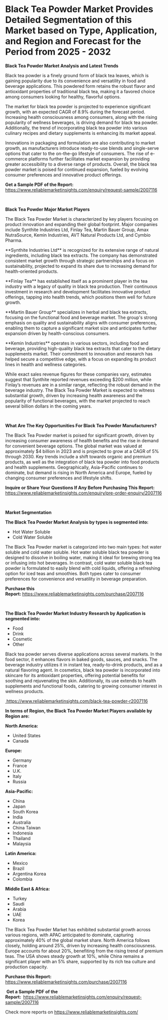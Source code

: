 <p><h1>Black Tea Powder Market Provides Detailed Segmentation of this Market based on Type, Application, and Region and Forecast for the Period from 2025 - 2032</h1></p><p><strong>Black Tea Powder Market Analysis and Latest Trends</strong></p>
<p><p>Black tea powder is a finely ground form of black tea leaves, which is gaining popularity due to its convenience and versatility in food and beverage applications. This powdered form retains the robust flavor and antioxidant properties of traditional black tea, making it a favored choice among consumers looking for healthy, flavorful options. </p><p>The market for black tea powder is projected to experience significant growth, with an expected CAGR of 8.9% during the forecast period. Increasing health consciousness among consumers, along with the rising popularity of wellness beverages, is driving demand for black tea powder. Additionally, the trend of incorporating black tea powder into various culinary recipes and dietary supplements is enhancing its market appeal. </p><p>Innovations in packaging and formulation are also contributing to market growth, as manufacturers introduce ready-to-use blends and single-serve options that cater to the on-the-go lifestyle of consumers. The rise of e-commerce platforms further facilitates market expansion by providing greater accessibility to a diverse range of products. Overall, the black tea powder market is poised for continued expansion, fueled by evolving consumer preferences and innovative product offerings.</p></p>
<p><strong>Get a Sample PDF of the Report:&nbsp;</strong> <a href="https://www.reliablemarketinsights.com/enquiry/request-sample/2007116?utm_campaign=3167&utm_medium=2&utm_source=Github&utm_content=ia&utm_term=05042025&utm_id=black-tea-powder">https://www.reliablemarketinsights.com/enquiry/request-sample/2007116</a></p>
<p>&nbsp;</p>
<p><strong>Black Tea Powder Major Market Players</strong></p>
<p><p>The Black Tea Powder Market is characterized by key players focusing on product innovation and expanding their global footprint. Major companies include Synthite Industries Ltd, Finlay Tea, Martin Bauer Group, Amax NutraSource, Kemin Industries, AVT Natural Products Ltd, and Cymbio Pharma.</p><p>**Synthite Industries Ltd** is recognized for its extensive range of natural ingredients, including black tea extracts. The company has demonstrated consistent market growth through strategic partnerships and a focus on sustainability, projected to expand its share due to increasing demand for health-oriented products.</p><p>**Finlay Tea** has established itself as a prominent player in the tea industry with a legacy of quality in black tea production. Their continuous investment in research and development facilitates innovative product offerings, tapping into health trends, which positions them well for future growth. </p><p>**Martin Bauer Group** specializes in herbal and black tea extracts, focusing on the functional food and beverage market. The group's strong emphasis on quality and sustainability aligns with consumer preferences, enabling them to capture a significant market size and anticipates further expansion driven by health-conscious consumers.</p><p>**Kemin Industries** operates in various sectors, including food and beverage, providing high-quality black tea extracts that cater to the dietary supplements market. Their commitment to innovation and research has helped secure a competitive edge, with a focus on expanding its product lines in health and wellness categories.</p><p>While exact sales revenue figures for these companies vary, estimates suggest that Synthite reported revenues exceeding $200 million, while Finlay’s revenues are in a similar range, reflecting the robust demand in the beverage industry. The Black Tea Powder Market is expected to witness substantial growth, driven by increasing health awareness and the popularity of functional beverages, with the market projected to reach several billion dollars in the coming years.</p></p>
<p>&nbsp;</p>
<p><strong>What Are The Key Opportunities For Black Tea Powder Manufacturers?</strong></p>
<p><p>The Black Tea Powder market is poised for significant growth, driven by increasing consumer awareness of health benefits and the rise in demand for convenient beverage options. The global market was valued at approximately $4 billion in 2023 and is projected to grow at a CAGR of 5% through 2030. Key trends include a shift towards organic and premium products, as well as the integration of black tea powder into food products and health supplements. Geographically, Asia-Pacific continues to dominate, but demand is rising in North America and Europe, fueled by changing consumer preferences and lifestyle shifts.</p></p>
<p><strong>Inquire or Share Your Questions If Any Before Purchasing This Report:</strong> <a href="https://www.reliablemarketinsights.com/enquiry/pre-order-enquiry/2007116?utm_campaign=3167&utm_medium=2&utm_source=Github&utm_content=ia&utm_term=05042025&utm_id=black-tea-powder">https://www.reliablemarketinsights.com/enquiry/pre-order-enquiry/2007116</a></p>
<p>&nbsp;</p>
<p><strong>Market Segmentation</strong></p>
<p><strong>The Black Tea Powder Market Analysis by types is segmented into:</strong></p>
<p><ul><li>Hot Water Soluble</li><li>Cold Water Soluble</li></ul></p>
<p><p>The Black Tea Powder market is categorized into two main types: hot water soluble and cold water soluble. Hot water soluble black tea powder is designed to dissolve in boiling water, making it ideal for brewing strong tea or infusing into hot beverages. In contrast, cold water soluble black tea powder is formulated to easily blend with cold liquids, offering a refreshing option for iced teas and smoothies. Both types cater to consumer preferences for convenience and versatility in beverage preparation.</p></p>
<p><strong>Purchase this Report:&nbsp;</strong><a href="https://www.reliablemarketinsights.com/purchase/2007116?utm_campaign=3167&utm_medium=2&utm_source=Github&utm_content=ia&utm_term=05042025&utm_id=black-tea-powder">https://www.reliablemarketinsights.com/purchase/2007116</a></p>
<p>&nbsp;</p>
<p><strong>The Black Tea Powder Market Industry Research by Application is segmented into:</strong></p>
<p><ul><li>Food</li><li>Drink</li><li>Cosmetic</li><li>Other</li></ul></p>
<p><p>Black tea powder serves diverse applications across several markets. In the food sector, it enhances flavors in baked goods, sauces, and snacks. The beverage industry utilizes it in instant tea, ready-to-drink products, and as a natural flavoring agent. In cosmetics, black tea powder is incorporated into skincare for its antioxidant properties, offering potential benefits for soothing and rejuvenating the skin. Additionally, its use extends to health supplements and functional foods, catering to growing consumer interest in wellness products.</p></p>
<p><a href="https://www.reliablemarketinsights.com/black-tea-powder-r2007116?utm_campaign=3167&utm_medium=2&utm_source=Github&utm_content=ia&utm_term=05042025&utm_id=black-tea-powder">&nbsp;https://www.reliablemarketinsights.com/black-tea-powder-r2007116</a></p>
<p><strong>In terms of Region, the Black Tea Powder Market Players available by Region are:</strong></p>
<p>
    <p> <strong> North America: </strong>
        <ul>
            <li>United States</li>
            <li>Canada</li>
        </ul>
        </p> 
    <p> <strong> Europe: </strong>
        <ul>
            <li>Germany</li>
            <li>France</li>
            <li>U.K.</li>
            <li>Italy</li>
            <li>Russia</li>
        </ul>
        </p> 
    <p> <strong> Asia-Pacific: </strong>
        <ul>
            <li>China</li>
            <li>Japan</li>
            <li>South Korea</li>
            <li>India</li>
            <li>Australia</li>
            <li>China Taiwan</li>
            <li>Indonesia</li>
            <li>Thailand</li>
            <li>Malaysia</li>
        </ul>
        </p> 
    <p> <strong> Latin America: </strong>
        <ul>
            <li>Mexico</li>
            <li>Brazil</li>
            <li>Argentina Korea</li>
            <li>Colombia</li>
        </ul>
        </p> 
    <p> <strong> Middle East & Africa: </strong>
        <ul>
            <li>Turkey</li>
            <li>Saudi</li>
            <li>Arabia</li>
            <li>UAE</li>
            <li>Korea</li>
        </ul>
    </p>
    </p>
<p><p>The Black Tea Powder Market has exhibited substantial growth across various regions, with APAC anticipated to dominate, capturing approximately 40% of the global market share. North America follows closely, holding around 25%, driven by increasing health consciousness. Europe accounts for about 20%, benefiting from the rising trend of premium teas. The USA shows steady growth at 10%, while China remains a significant player with an 5% share, supported by its rich tea culture and production capacity.</p></p>
<p><strong>Purchase this Report: </strong><a href="https://www.reliablemarketinsights.com/purchase/2007116?utm_campaign=3167&utm_medium=2&utm_source=Github&utm_content=ia&utm_term=05042025&utm_id=black-tea-powder">https://www.reliablemarketinsights.com/purchase/2007116</a></p>
<p>&nbsp;<strong>Get a Sample PDF of the Report:&nbsp;&nbsp;</strong><a href="https://www.reliablemarketinsights.com/enquiry/request-sample/2007116?utm_campaign=3167&utm_medium=2&utm_source=Github&utm_content=ia&utm_term=05042025&utm_id=black-tea-powder">https://www.reliablemarketinsights.com/enquiry/request-sample/2007116</a></p>
<p><strong></strong></p>
<p>Check more reports on <a href="https://www.reliablemarketinsights.com/?utm_campaign=3167&utm_medium=2&utm_source=Github&utm_content=ia&utm_term=05042025&utm_id=black-tea-powder">https://www.reliablemarketinsights.com/</a></p>